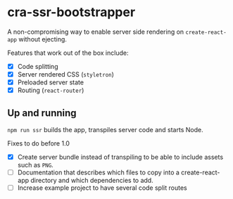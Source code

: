 # cra-ssr-bootstrapper

A non-compromising way to enable server side rendering on `create-react-app` without ejecting.

Features that work out of the box include:
- [x] Code splitting
- [x] Server rendered CSS (`styletron`)
- [x] Preloaded server state
- [x] Routing (`react-router`)

## Up and running 

`npm run ssr` builds the app, transpiles server code and starts Node.

Fixes to do before 1.0
- [x] Create server bundle instead of transpiling to be able to include assets such as `PNG`.
- [ ] Documentation that describes which files to copy into a create-react-app directory and which dependencies to add.
- [ ] Increase example project to have several code split routes